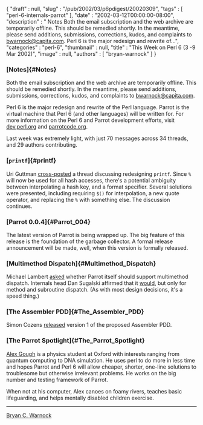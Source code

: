 {
   "draft" : null,
   "slug" : "/pub/2002/03/p6pdigest/20020309",
   "tags" : [
      "perl-6-internals-parrot"
   ],
   "date" : "2002-03-12T00:00:00-08:00",
   "description" : " Notes Both the email subscription and the web archive are temporarily offline. This should be remedied shortly. In the meantime, please send additions, submissions, corrections, kudos, and complaints to bwarnock@capita.com. Perl 6 is the major redesign and rewrite of...",
   "categories" : "perl-6",
   "thumbnail" : null,
   "title" : "This Week on Perl 6 (3 -9 Mar 2002)",
   "image" : null,
   "authors" : [
      "bryan-warnock"
   ]
}





### [Notes]{#Notes}

Both the email subscription and the web archive are temporarily offline.
This should be remedied shortly. In the meantime, please send additions,
submissions, corrections, kudos, and complaints to
<bwarnock@capita.com>.

Perl 6 is the major redesign and rewrite of the Perl language. Parrot is
the virtual machine that Perl 6 (and other languages) will be written
for. For more information on the Perl 6 and Parrot development efforts,
visit [dev.perl.org](http://dev.perl.org/perl6/) and
[parrotcode.org](http://www.parrotcode.org/).

Last week was extremely light, with just 70 messages across 34 threads,
and 29 authors contributing.

### [`printf`]{#printf}

Uri Guttman
[cross-posted](http://archive.develooper.com/perl6-language@perl.org/msg09215.html)
a thread discussing redesigning `printf`. Since `%` will now be used for
all hash accesses, there's a potential ambiguity between interpolating a
hash key, and a format specifier. Several solutions were presented,
including requiring `$()` for interpolation, a new quote operator, and
replacing the `%` with something else. The discussion continues.

### [Parrot 0.0.4]{#Parrot_004}

The latest version of Parrot is being wrapped up. The big feature of
this release is the foundation of the garbage collector. A formal
release announcement will be made, well, when this version is formally
released.

### [Multimethod Dispatch]{#Multimethod_Dispatch}

Michael Lambert
[asked](http://archive.develooper.com/perl6-internals@perl.org/msg08793.html)
whether Parrot itself should support multimethod dispatch. Internals
head Dan Sugalski affirmed that it
[would](http://archive.develooper.com/perl6-internals@perl.org/msg08795.html),
but only for method and subroutine dispatch. (As with most design
decisions, it's a speed thing.)

### [The Assembler PDD]{#The_Assembler_PDD}

Simon Cozens
[released](http://archive.develooper.com/perl6-internals@perl.org/msg08803.html)
version 1 of the proposed Assembler PDD.

### [The Parrot Spotlight]{#The_Parrot_Spotlight}

[Alex Gough](http://users.ox.ac.uk/~shug0957/) is a physics student at
Oxford with interests ranging from quantum computing to DNA simulation.
He uses perl to do more in less time and hopes Parrot and Perl 6 will
allow cheaper, shorter, one-line solutions to troublesome but otherwise
irrelevant problems. He works on the big number and testing framework of
Parrot.

When not at his computer, Alex canoes on foamy rivers, teaches basic
lifeguarding, and helps mentally disabled children exercise.

------------------------------------------------------------------------

[Bryan C. Warnock](http://members.home.com/bcwarno/Perl6/)


